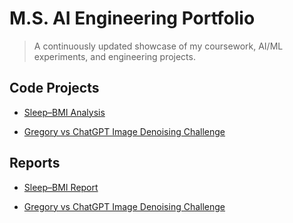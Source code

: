 # M.S. AI Engineering Portfolio

> A continuously updated showcase of my coursework, AI/ML experiments, and engineering projects.

## Code Projects

- [Sleep–BMI Analysis](code/sleep-bmi-analysis)

- [Gregory vs ChatGPT Image Denoising Challenge](code/gregory-vs-chatgpt-image-denoising-challenge)  


## Reports

- [Sleep–BMI Report](reports/SleepBMI_Adults30_PhysActivity_Final.pdf)

- [Gregory vs ChatGPT Image Denoising Challenge](reports/gregory-vs-chatgpt-image-denoising-challenge.pdf)

